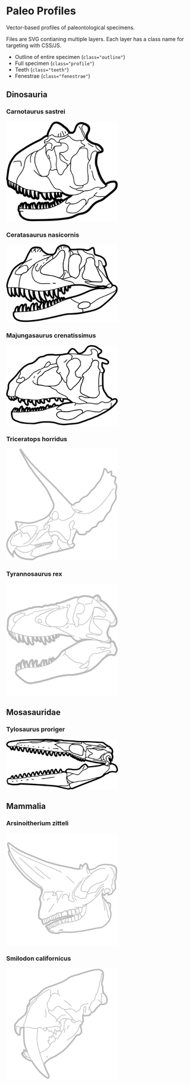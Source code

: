 # Paleo Profiles
Vector-based profiles of paleontological specimens.

Files are SVG contianing multiple layers. Each layer has a class name for targeting with CSS/JS.

* Outline of entire specimen (`class="outline"`)
* Full specimen (`class="profile"`)
* Teeth  (`class="teeth"`)
* Fenestrae  (`class="fenestrae"`)

## Dinosauria

### Carnotaurus sastrei
<img src="https://raw.githubusercontent.com/zooley/paleoprofiles/master/animalia/dinosauria/Carnotaurus-sastrei.svg?sanitize=true" width="300" alt="Carnotaurus sastrei" />

### Ceratasaurus nasicornis
<img src="https://raw.githubusercontent.com/zooley/paleoprofiles/master/animalia/dinosauria/Ceratasaurus-nasicornis.svg?sanitize=true" width="300" alt="Ceratasaurus nasicornis" />

### Majungasaurus crenatissimus
<img src="https://raw.githubusercontent.com/zooley/paleoprofiles/master/animalia/dinosauria/Majungasaurus-crenatissimus.svg?sanitize=true" width="300" alt="Majungasaurus crenatissimus" />

### Triceratops horridus
<img src="https://raw.githubusercontent.com/zooley/paleoprofiles/master/animalia/dinosauria/Triceratops-horridus.svg?sanitize=true" width="300" alt="Triceratops horridus" />

### Tyrannosaurus rex
<img src="https://raw.githubusercontent.com/zooley/paleoprofiles/master/animalia/dinosauria/Tyrannosaurus-rex.svg?sanitize=true" width="300" alt="Tyrannosaurus rex" />

## Mosasauridae

### Tylosaurus proriger
<img src="https://raw.githubusercontent.com/zooley/paleoprofiles/master/animalia/mosasauridae/Tylosaurus-proriger.svg?sanitize=true" width="300" alt="Tylosaurus proriger" />

## Mammalia

### Arsinoitherium zitteli
<img src="https://raw.githubusercontent.com/zooley/paleoprofiles/master/animalia/mammalia/Arsinoitherium-zitteli.svg?sanitize=true" width="300" alt="Arsinoitherium zitteli" />

### Smilodon californicus
<img src="https://raw.githubusercontent.com/zooley/paleoprofiles/master/animalia/mammalia/Smilodon-californicus.svg?sanitize=true" width="300" alt="Smilodon californicus" />
